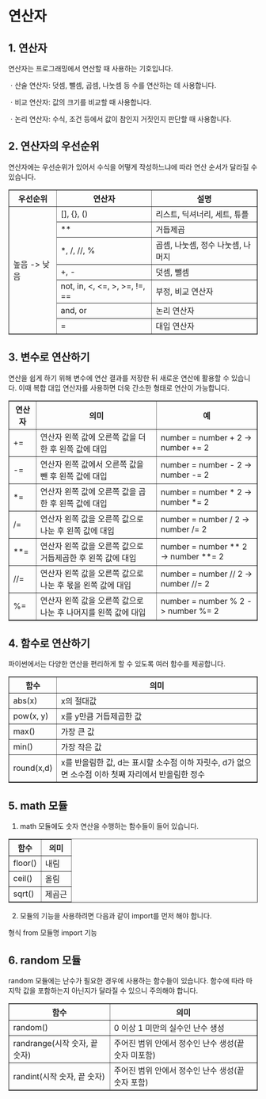 # 연산자
## 1. 연산자

연산자는 프로그래밍에서 연산할 때 사용하는 기호입니다.</br>

ㆍ산술 연산자: 덧셈, 뺄셈, 곱셈, 나눗셈 등 수를 연산하는 데 사용합니다.</br>

ㆍ비교 연산자: 값의 크기를 비교할 때 사용합니다.</br>

ㆍ논리 연산자: 수식, 조건 등에서 값이 참인지 거짓인지 판단할 때 사용합니다.</br>

## 2. 연산자의 우선순위

연산자에는 우선순위가 있어서 수식을 어떻게 작성하느냐에 따라 연산 순서가 달라질 수 있습니다.</br>
<table border = "1">
    <tr> 
        <th>우선순위</th>
        <th>연산자</th>
        <th>설명</th> 
        </tr>
    <tr>
        <td rowspan = "7"> 높음 -> 낮음</td>
        <td> [], {}, ()</td>
        <td> 리스트, 딕셔너리, 세트, 튜플</td>
        </tr>
    <tr>
        <td> ** </td>
        <td> 거듭제곱 </td>
        </tr>
    <tr>
        <td> *, /, //, % </td>
        <td> 곱셈, 나눗셈, 정수 나눗셈, 나머지 </td>
    <tr>
        <td> +, - </td>
        <td> 덧셈, 뺄셈 </td>
    <tr>
        <td> not, in, <, <=, >, >=, !=, == </td>
        <td> 부정, 비교 연산자 </td>
        </tr>
    <tr>
        <td> and, or </td>
        <td> 논리 연산자 </td>
        </tr>
    <tr>
        <td> = </td>
        <td> 대입 연산자 </td>
        </tr>

</table>

## 3. 변수로 연산하기

연산을 쉽게 하기 위해 변수에 연산 결과를 저장한 뒤 새로운 연산에 활용할 수 있습니다. 이때 복합 대입 연산자를 사용하면 더욱 간소한 형태로 연산이 가능합니다. 

<table border="1">
    <tr>
        <th>연산자</th>
        <th>의미</th>
        <th>예</th>
    </tr>
    <tr>
        <td>+=</td>
        <td>연산자 왼쪽 값에 오른쪽 값을 더한 후 왼쪽 값에 대입</td>
        <td>number = number + 2 -> number += 2</td>
    </tr>
    <tr>
        <td>-=</td>
        <td>연산자 왼쪽 값에서 오른쪽 값을 뺀 후 왼쪽 값에 대입</td>
        <td>number = number - 2 -> number -= 2</td>
    </tr>
    <tr>
        <td>*=</td>
        <td>연산자 왼쪽 값에 오른쪽 값을 곱한 후 왼쪽 값에 대입</td>
        <td>number = number * 2 -> number *= 2</td>
    </tr>
    <tr>
        <td>/=</td>
        <td>연산자 왼쪽 값을 오른쪽 값으로 나눈 후 왼쪽 값에 대입</td>
        <td>number = number / 2 -> number /= 2</td>
    </tr>
    <tr>
        <td>**=</td>
        <td>연산자 왼쪽 값을 오른쪽 값으로 거듭제곱한 후 왼쪽 값에 대입</td>
        <td>number = number ** 2 -> number **= 2</td>
    </tr>
    <tr>
        <td>//=</td>
        <td>연산자 왼쪽 값을 오른쪽 값으로 나눈 후 몫을 왼쪽 값에 대입</td>
        <td>number = number // 2 -> number //= 2</td>
    </tr>
    <tr>
        <td>%=</td>
        <td>연산자 왼쪽 값을 오른쪽 값으로 나눈 후 나머지를 왼쪽 값에 대입</td>
        <td>number = number % 2 -> number %= 2</td>
</table>

## 4. 함수로 연산하기

파이썬에서는 다양한 연산을 편리하게 할 수 있도록 여러 함수를 제공합니다.
<table border="1">
    <tr>
        <th>함수</th>
        <th>의미</th>
    </tr>
    <tr>
        <td>abs(x)</td>
        <td>x의 절대값</td>
    </tr>
    <tr>
        <td>pow(x, y)</td>
        <td>x를 y만큼 거듭제곱한 값</td>
    </tr>
    <tr>
        <td>max()</td>
        <td>가장 큰 값</td>
    </tr>
    <tr>
        <td>min()</td>
        <td>가장 작은 값</td>
    </tr>
    <tr>
        <td>round(x,d)</td>
        <td>x를 반올림한 값, d는 표시할 소수점 이하 자릿수, d가 없으면 소수점 이하 첫째 자리에서 반올림한 정수</td>
</table>

## 5. math 모듈

1. math 모듈에도 숫자 연산을 수행하는 함수들이 들어 있습니다.

<table border = "1">
    <tr>
        <th>함수</th>
        <th>의미</th>
    </tr>
    <tr>
        <td>floor()</td>
        <td>내림</td>
    </tr>
    <tr>
        <td>ceil()</td>
        <td>올림</td>
    </tr>
    <tr>
        <td>sqrt()</td>
        <td>제곱근</td>
</table>

2. 모듈의 기능을 사용하려면 다음과 같이 import를 먼저 해야 합니다.

형식 from 모듈명 import 기능

## 6. random 모듈

random 모듈에는 난수가 필요한 경우에 사용하는 함수들이 있습니다. 함수에 따라 마지막 값을 포함하는지 아닌지가 달라질 수 있으니 주의해야 합니다.

<table border = "1">
    <tr>
        <th>함수</th>
        <th>의미</th>
    </tr>
    <tr>
        <td>random()</td>
        <td>0 이상 1 미만의 실수인 난수 생성</td>
    </tr>
    <tr>
        <td>randrange(시작 숫자, 끝 숫자)</td>
        <td>주어진 범위 안에서 정수인 난수 생성(끝 숫자 미포함)</td>
    </tr>
    <tr>
        <td>randint(시작 숫자, 끝 숫자)</td>
        <td>주어진 범위 안에서 정수인 난수 생성(끝 숫자 포함)</td>
</table>